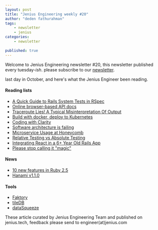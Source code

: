 ```yaml
---
layout: post
title: "Jenius Engineering weekly #20"
author: "deden fathurahman"
tags:
    - newsletter
    - jenius
categories:
    - newsletter
    
published: true
---
```


Welcome to Jenius Engineering newsletter #20, this newsletter published every tuesday-*ish*. please subscribe to our [newsletter](http://jenius.tech/newsletter).

last day in October, and here's what the Jenius Engineer been reading.
#### Reading lists
- [A Quick Guide to Rails System Tests in RSpec](https://medium.com/table-xi/a-quick-guide-to-rails-system-tests-in-rspec-b6e9e8a8b5f6?utm_source=jeniustech)
- [Online browser-based API docs](http://devdocs.io/?utm_source=jeniustech)
- [Traceroute Lies! A Typical Misinterpretation Of Output](http://movingpackets.net/2017/10/06/misinterpreting-traceroute/?utm_source=jeniustech)
- [Build with docker, deploy to Kubernetes](https://www.docker.com/kubernetes?utm_source=jeniustech)
- [Coding with Clarity](https://alistapart.com/article/coding-with-clarity?utm_source=jeniustech)
- [Software architecture is failing](https://www.alexhudson.com/2017/10/14/software-architecture-failing/?utm_source=jeniustech)
- [Microservice Usage at Honeycomb](https://devops.com/microservice-usage-honeycomb/?utm_source=jeniustech)
- [Relative Testing vs Absolute Testing](http://blog.arkency.com/relative-testing-vs-absolute-testing/?utm_source=jeniustech)
- [Integrating React in a 6+ Year Old Rails App](https://blog.codeship.com/integrating-react-in-a-6-year-old-rails-app/?utm_source=jeniustech)
- [Please stop calling it "magic"](http://zverok.github.io/blog/2017-10-22-stop-magic.html?utm_source=jeniustech)
#### News
- [10 new features in Ruby 2.5](https://blog.jetbrains.com/ruby/2017/10/10-new-features-in-ruby-2-5/?utm_source=jeniustech)
- [ Hanami v1.1.0](http://hanamirb.org/blog/2017/10/25/annoucing-hanami-110.html?utm_source=jeniustech)
#### Tools
- [Faktory](http://www.mikeperham.com/2017/10/24/introducing-faktory/?utm_source=jeniustech)
- [tileDB](http://www.tiledb.io/?utm_source=jeniustech)
- [dataSqueeze](https://expediaincecommerceplatform.github.io/dataSqueeze/?utm_source=jeniustech)

These article curated by Jenius Engineering Team and published on jenius.tech, feedback please send to engineer(at)jenius.com   